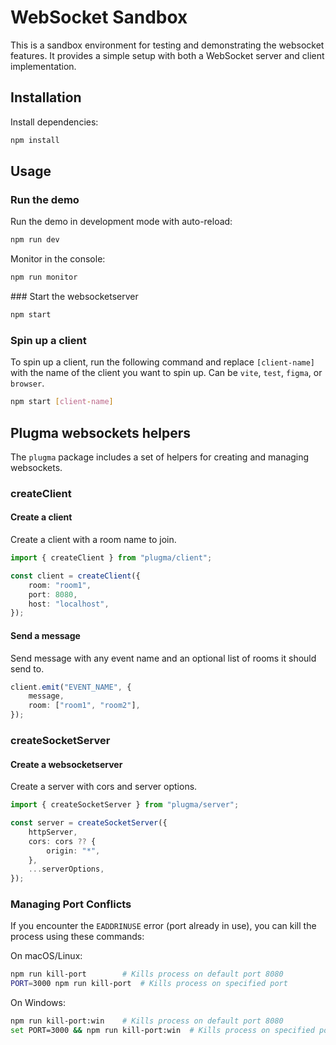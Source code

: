 # WebSocket Sandbox

This is a sandbox environment for testing and demonstrating the websocket features. It provides a simple setup with both a WebSocket server and client implementation.

## Installation

Install dependencies:

```bash
npm install
```

## Usage

### Run the demo

Run the demo in development mode with auto-reload:
```bash
npm run dev
```

Monitor in the console:

```bash
npm run monitor
```

### Start the websocketserver

```bash
npm start
```

### Spin up a client

To spin up a client, run the following command and replace `[client-name]` with the name of the client you want to spin up. Can be `vite`, `test`, `figma`, or `browser`.

```bash
npm start [client-name]
```

## Plugma websockets helpers

The `plugma` package includes a set of helpers for creating and managing websockets.

### createClient

#### Create a client

Create a client with a room name to join.

```ts
import { createClient } from "plugma/client";

const client = createClient({
    room: "room1",
    port: 8080,
    host: "localhost",
});
```

#### Send a message

Send message with any event name and an optional list of rooms it should send to.

```ts
client.emit("EVENT_NAME", {
    message,
    room: ["room1", "room2"],
});
```

### createSocketServer

#### Create a websocketserver

Create a server with cors and server options.

```ts
import { createSocketServer } from "plugma/server";

const server = createSocketServer({
    httpServer,
    cors: cors ?? {
        origin: "*",
    },
    ...serverOptions,
});
```

### Managing Port Conflicts

If you encounter the `EADDRINUSE` error (port already in use), you can kill the process using these commands:

On macOS/Linux:

```bash
npm run kill-port        # Kills process on default port 8080
PORT=3000 npm run kill-port  # Kills process on specified port
```

On Windows:

```bash
npm run kill-port:win    # Kills process on default port 8080
set PORT=3000 && npm run kill-port:win  # Kills process on specified port
```
